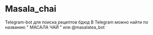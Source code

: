 # Masala_chai
Telegram-bot для поиска рецептов бдюд
В Telegram можно найти по названию " МАСАЛА ЧАЙ " или @masalatea_bot
